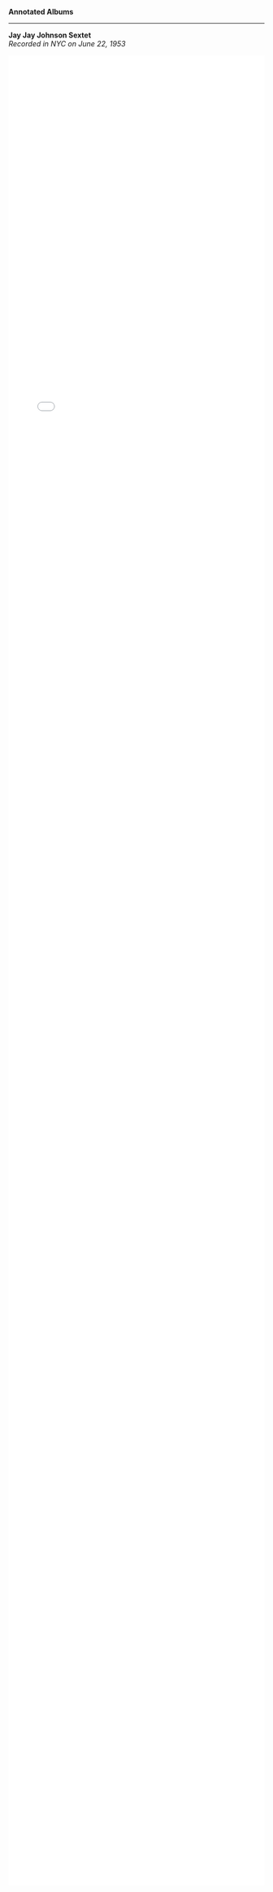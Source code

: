 
**Annotated Albums**    

---

**Jay Jay Johnson Sextet**    
*Recorded in NYC on June 22, 1953*
<html>
  <iframe src="/album_iframe.html#1678475623504" style="width: 100%; height: 90vh; border: 0;" scrolling="no">
</html>

---

**Clifford Brown Quartet**    
*Recorded in Paris on October 15, 1953*
 <html>
  <iframe src="/album_iframe.html#1677866395944" style="width: 100%; height: 90vh; border: 0;" scrolling="no">
</html>


